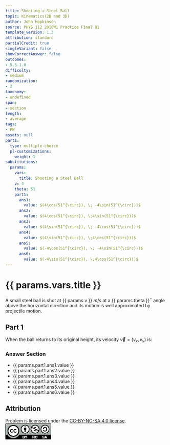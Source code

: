 ```yaml
---
title: Shooting a Steel Ball
topic: Kinematics(2D and 3D)
author: John Hopkinson
source: PHYS 112 2018W1 Practice Final Q1
template_version: 1.3
attribution: standard
partialCredit: true
singleVariant: false
showCorrectAnswer: false
outcomes:
- 5.5.1.0
difficulty:
- medium
randomization:
- 2
taxonomy:
- undefined
span:
- section
length:
- average
tags:
- PW
assets: null
part1:
  type: multiple-choice
  pl-customizations:
    weight: 1
substitutions:
  params:
    vars:
      title: Shooting a Steel Ball
    v: 4
    theta: 51
    part1:
      ans1:
        value: $(4\cos(51^{\circ}), \; -4\sin(51^{\circ}))$
      ans2:
        value: $(4\cos(51^{\circ}), \;4\sin(51^{\circ}))$
      ans3:
        value: $(4\sin(51^{\circ}), \; -4\cos(51^{\circ}))$
      ans4:
        value: $(4\sin(51^{\circ}), \;4\cos(51^{\circ}))$
      ans5:
        value: $(-4\cos(51^{\circ}), \; -4\sin(51^{\circ}))$
      ans6:
        value: $(-4\sin(51^{\circ}), \;4\cos(51^{\circ}))$
---
```

# {{ params.vars.title }}
A small steel ball is shot at {{ params.v }} $m/s$ at a {{ params.theta }}$^{\circ}$ angle above the horizontal direction and its motion is well approximated by projectile motion.

## Part 1

When the ball returns to its original height, its velocity $\overrightarrow{v} = (v_x, v_y)$ is:

### Answer Section

- {{ params.part1.ans1.value }}
- {{ params.part1.ans2.value }}
- {{ params.part1.ans3.value }}
- {{ params.part1.ans4.value }}
- {{ params.part1.ans5.value }}
- {{ params.part1.ans6.value }}

## Attribution

Problem is licensed under the [CC-BY-NC-SA 4.0 license](https://creativecommons.org/licenses/by-nc-sa/4.0/).<br> ![The Creative Commons 4.0 license requiring attribution-BY, non-commercial-NC, and share-alike-SA license.](https://raw.githubusercontent.com/firasm/bits/master/by-nc-sa.png)